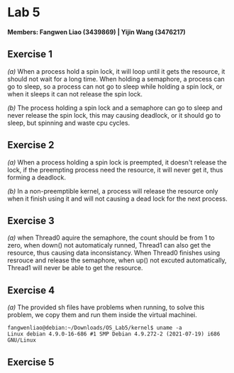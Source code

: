 # Lab 5

**Members: Fangwen Liao (3439869) | Yijin Wang (3476217)**

## Exercise 1
*(a)*
When a process hold a spin lock, it will loop until it gets the resource, it
should not wait for a long time. When holding a semaphore, a process can go to
sleep, so a process can not go to sleep while holding a spin lock, or when it
sleeps it can not release the spin lock.

*(b)*
The process holding a spin lock and a semaphore can go to sleep and never
release the spin lock, this may causing deadlock, or it should go to 
sleep, but spinning and waste cpu cycles.

## Exercise 2
*(a)*
When a process holding a spin lock is preempted, it doesn't release the lock,
if the preempting process need the resource, it will never get it, thus forming
a deadlock.

*(b)*
In a non-preemptible kernel, a process will release the resource only when it
finish using it and will not causing a dead lock for the next process.

## Exercise 3
*(a)*
when Thread0 aquire the semaphore, the count should be from 1 to zero, when
down() not automaticaly runned, Thread1 can also get the resource, thus causing
data inconsistancy.
When Thread0 finishes using resrouce and release the semaphore, when up() not
excuted automatically, Thread1 will never be able to get the resource.

## Exercise 4
*(a)*
The provided sh files have problems when running, to solve this problem, we
copy them and run them inside the virtual machinei.
```console
fangwenliao@debian:~/Downloads/OS_Lab5/kernel$ uname -a
Linux debian 4.9.0-16-686 #1 SMP Debian 4.9.272-2 (2021-07-19) i686 GNU/Linux
```

## Exercise 5

